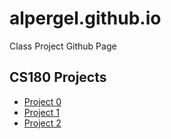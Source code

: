 # alpergel.github.io
Class Project Github Page

## CS180 Projects

- [Project 0](CS180/PROJECT_0/README.md)
- [Project 1](CS180/PROJECT_1/README.md)
- [Project 2](CS180/PROJECT_2/README.md)
